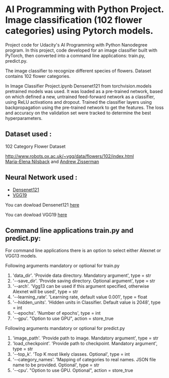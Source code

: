 # AI Programming with Python Project. Image classification (102 flower categories) using Pytorch models.

Project code for Udacity's AI Programming with Python Nanodegree program. In this project, code developed for an image classifier built with PyTorch, then converted into a command line applications: train.py, predict.py.

The image classifier to recognize different species of flowers. Dataset contains 102 flower categories.

In Image Classifier Project.ipynb Densenet121 from torchvision.models pretrained models was used. It was loaded as a pre-trained network, based on which defined a new, untrained feed-forward network as a classifier, using ReLU activations and dropout. Trained the classifier layers using backpropagation using the pre-trained network to get the features. The loss and accuracy on the validation set were tracked to determine the best hyperparameters. 

## Dataset used :     
102 Category Flower Dataset     

http://www.robots.ox.ac.uk/~vgg/data/flowers/102/index.html     
[Maria-Elena Nilsback](http://www.robots.ox.ac.uk/~men/) and [Andrew Zisserman](http://www.robots.ox.ac.uk/~az/)

## Neural Network used : 
* [Densenet121](https://resources.wolframcloud.com/NeuralNetRepository/resources/DenseNet-121-Trained-on-ImageNet-Competition-Data/)
* [VGG19](https://resources.wolframcloud.com/NeuralNetRepository/resources/VGG-19-Trained-on-ImageNet-Competition-Data/)
       
You can dowload Densenet121 [here](https://www.kaggle.com/code/leighplt/densenet121-pytorch)

You can dowload VGG19 [here](https://www.kaggle.com/code/madz2000/flowers-classification-using-vgg19-88-accuracy)


## Command line applications train.py and predict.py:

For command line applications there is an option to select either Alexnet or VGG13 models. 

Following arguments mandatory or optional for train.py 

1.	'data_dir'. 'Provide data directory. Mandatory argument', type = str
2.	'--save_dir'. 'Provide saving directory. Optional argument', type = str
3.	'--arch'. 'Vgg13 can be used if this argument specified, otherwise Alexnet will be used', type = str
4.	'--learning_rate'. 'Learning rate, default value 0.001', type = float
5.	'--hidden_units'. 'Hidden units in Classifier. Default value is 2048', type = int
6.	'--epochs'. 'Number of epochs', type = int
7.	'--gpu'. "Option to use GPU", action = store_true

Following arguments mandatory or optional for predict.py

1.	'image_path'. 'Provide path to image. Mandatory argument', type = str
2.	'load_checkpoint'. 'Provide path to checkpoint. Mandatory argument', type = str
3.	'--top_k'. 'Top K most likely classes. Optional', type = int
4.	'--category_names'. 'Mapping of categories to real names. JSON file name to be provided. Optional', type = str
5.	'--cpu'. "Option to use GPU. Optional", action = store_true
